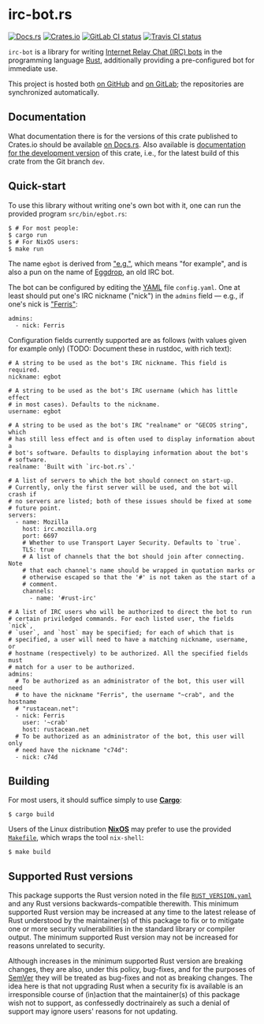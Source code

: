 irc-bot.rs
===

[![Docs.rs][b-docs]][docs]
[![Crates.io][b-crate]][crate]
[![GitLab CI status][b-CI-GitLab]][CI-GitLab]
[![Travis CI status][b-CI-Travis]][CI-Travis]

`irc-bot` is a library for writing [Internet Relay Chat (IRC) bots] in the
programming language [Rust], additionally providing a pre-configured bot for
immediate use.

This project is hosted both [on GitHub] and [on GitLab]; the repositories are
synchronized automatically.

[CI-GitLab]: <https://gitlab.com/c74d/irc-bot.rs/pipelines>
[CI-Travis]: <https://travis-ci.org/8573/irc-bot.rs>
[Internet Relay Chat (IRC) bots]: <https://en.wikipedia.org/wiki/IRC_bot>
[Rust]: <https://www.rust-lang.org>
[b-CI-GitLab]: <https://gitlab.com/c74d/irc-bot.rs/badges/dev/pipeline.svg>
[b-CI-Travis]: <https://api.travis-ci.org/8573/irc-bot.rs.svg?branch=dev>
[b-crate]: <https://img.shields.io/crates/v/irc-bot.svg>
[b-docs]: <https://docs.rs/irc-bot/badge.svg>
[crate]: <https://crates.io/crates/irc-bot>
[docs]: <https://docs.rs/irc-bot>
[on GitHub]: <https://github.com/8573/irc-bot.rs>
[on GitLab]: <https://gitlab.com/c74d/irc-bot.rs>


Documentation
---

What documentation there is for the versions of this crate published to
Crates.io should be available [on Docs.rs][docs]. Also available is
[documentation for the development version][docs-dev] of this crate, i.e., for
the latest build of this crate from the Git branch `dev`.

[docs-dev]: <https://c74d.gitlab.io/irc-bot.rs/dev/doc/irc_bot/>


Quick-start
---

To use this library without writing one's own bot with it, one can run the
provided program `src/bin/egbot.rs`:

    $ # For most people:
    $ cargo run
    $ # For NixOS users:
    $ make run

The name `egbot` is derived from ["e.g."], which means "for example", and is
also a pun on the name of [Eggdrop], an old IRC bot.

["e.g."]: <https://en.wiktionary.org/wiki/e.g.>
[Eggdrop]: <https://en.wikipedia.org/wiki/Eggdrop>

The bot can be configured by editing the [YAML] file `config.yaml`. One at
least should put one's IRC nickname ("nick") in the `admins` field — e.g., if
one's nick is ["Ferris"]:

    admins:
      - nick: Ferris

Configuration fields currently supported are as follows (with values given for
example only) (TODO: Document these in rustdoc, with rich text):

    # A string to be used as the bot's IRC nickname. This field is required.
    nickname: egbot

    # A string to be used as the bot's IRC username (which has little effect
    # in most cases). Defaults to the nickname.
    username: egbot

    # A string to be used as the bot's IRC "realname" or "GECOS string", which
    # has still less effect and is often used to display information about a
    # bot's software. Defaults to displaying information about the bot's
    # software.
    realname: 'Built with `irc-bot.rs`.'

    # A list of servers to which the bot should connect on start-up.
    # Currently, only the first server will be used, and the bot will crash if
    # no servers are listed; both of these issues should be fixed at some
    # future point.
    servers:
      - name: Mozilla
        host: irc.mozilla.org
        port: 6697
        # Whether to use Transport Layer Security. Defaults to `true`.
        TLS: true
        # A list of channels that the bot should join after connecting. Note
        # that each channel's name should be wrapped in quotation marks or
        # otherwise escaped so that the '#' is not taken as the start of a
        # comment.
        channels:
          - name: '#rust-irc'

    # A list of IRC users who will be authorized to direct the bot to run
    # certain priviledged commands. For each listed user, the fields `nick`,
    # `user`, and `host` may be specified; for each of which that is
    # specified, a user will need to have a matching nickname, username, or
    # hostname (respectively) to be authorized. All the specified fields must
    # match for a user to be authorized.
    admins:
      # To be authorized as an administrator of the bot, this user will need
      # to have the nickname "Ferris", the username "~crab", and the hostname
      # "rustacean.net":
      - nick: Ferris
        user: '~crab'
        host: rustacean.net
      # To be authorized as an administrator of the bot, this user will only
      # need have the nickname "c74d":
      - nick: c74d

[YAML]: <https://en.wikipedia.org/wiki/YAML>
["Ferris"]: <http://www.rustacean.net>


Building
---

For most users, it should suffice simply to use **[Cargo]**:

    $ cargo build

[Cargo]: <http://doc.crates.io>

Users of the Linux distribution **[NixOS]** may prefer to use the provided
[`Makefile`], which wraps the tool `nix-shell`:

    $ make build

[NixOS]: <https://nixos.org>
[`Makefile`]: <https://github.com/8573/irc-bot.rs/blob/master/Makefile>


Supported Rust versions
---

This package supports the Rust version noted in the file [`RUST_VERSION.yaml`]
and any Rust versions backwards-compatible therewith. This minimum supported
Rust version may be increased at any time to the latest release of Rust
understood by the maintainer(s) of this package to fix or to mitigate one or
more security vulnerabilities in the standard library or compiler output. The
minimum supported Rust version may not be increased for reasons unrelated to
security.

Although increases in the minimum supported Rust version are breaking changes,
they are also, under this policy, bug-fixes, and for the purposes of [SemVer]
they will be treated as bug-fixes and not as breaking changes. The idea here
is that not upgrading Rust when a security fix is available is an
irresponsible course of (in)action that the maintainer(s) of this package wish
not to support, as confessedly doctrinairely as such a denial of support may
ignore users' reasons for not updating.

[SemVer]: <https://semver.org>
[`RUST_VERSION.yaml`]: <https://github.com/8573/irc-bot.rs/blob/master/RUST_VERSION.yaml>
